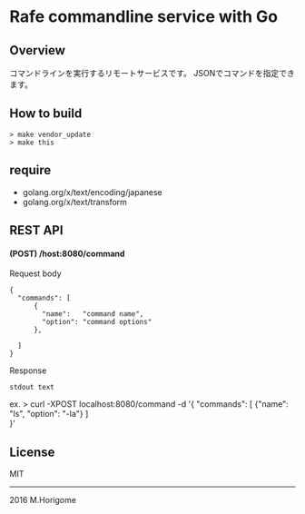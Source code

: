 # Rafe commandline service with Go

## Overview

コマンドラインを実行するリモートサービスです。 JSONでコマンドを指定できます。

## How to build

    > make vendor_update
    > make this

## require

* golang.org/x/text/encoding/japanese
* golang.org/x/text/transform

## REST API

#### (POST) /host:8080/command

 Request body  

    {
      "commands": [
          {
            "name":   "command name",
            "option": "command options"
          },

      ]
    }

Response

    stdout text


ex.
    > curl -XPOST localhost:8080/command -d '{
      "commands": [
          {"name": "ls", "option": "-la"}
      ]    
    }'


## License

MIT

---

2016  M.Horigome
